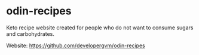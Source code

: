 # odin-recipes
Keto recipe website created for people who do not want to consume sugars and carbohydrates.

Website: https://github.com/developergvm/odin-recipes